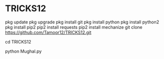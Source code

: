 # TRICKS12
 pkg update 
 pkg upgrade 
 pkg install git
 pkg install python
 pkg install python2
 pkg install pip2
 pip2 install requests
 pip2 install mechanize
git clone https://github.com/Tamoor12/TRICKS12.git

cd TRICKS12

python Mughal.py
